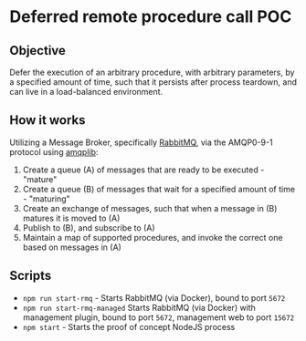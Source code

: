 # Deferred remote procedure call POC

## Objective

Defer the execution of an arbitrary procedure, with arbitrary parameters, by a specified amount of time, such that it persists after process teardown, and can live in a load-balanced environment.

## How it works

Utilizing a Message Broker, specifically [RabbitMQ](https://www.rabbitmq.com/), via the AMQP0-9-1 protocol using [amqplib](https://www.npmjs.com/package/amqplib):
1. Create a queue (A) of messages that are ready to be executed - "mature"
2. Create a queue (B) of messages that wait for a specified amount of time - "maturing"
3. Create an exchange of messages, such that when a message in (B) matures it is moved to (A)
4. Publish to (B), and subscribe to (A)
5. Maintain a map of supported procedures, and invoke the correct one based on messages in (A)

## Scripts

* `npm run start-rmq` - Starts RabbitMQ (via Docker), bound to port `5672`
* `npm run start-rmq-managed` Starts RabbitMQ (via Docker) with management plugin, bound to port `5672`, management web to port `15672`
* `npm start` - Starts the proof of concept NodeJS process
